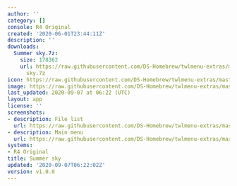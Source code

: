 ```yaml
---
author: ''
category: []
console: R4 Original
created: '2020-06-01T23:44:11Z'
description: ''
downloads:
  Summer sky.7z:
    size: 178362
    url: https://raw.githubusercontent.com/DS-Homebrew/twlmenu-extras/master/_nds/TWiLightMenu/r4menu/themes/Summer
      sky.7z
icon: https://raw.githubusercontent.com/DS-Homebrew/twlmenu-extras/master/unistore/icons/r4.png
image: https://raw.githubusercontent.com/DS-Homebrew/twlmenu-extras/master/unistore/icons/r4.png
last_updated: 2020-09-07 at 06:22 (UTC)
layout: app
license: ''
screenshots:
- description: File list
  url: https://raw.githubusercontent.com/DS-Homebrew/twlmenu-extras/master/_nds/TWiLightMenu/r4menu/themes/meta/Summer%20sky/screenshots/file-list.png
- description: Main menu
  url: https://raw.githubusercontent.com/DS-Homebrew/twlmenu-extras/master/_nds/TWiLightMenu/r4menu/themes/meta/Summer%20sky/screenshots/main-menu.png
systems:
- R4 Original
title: Summer sky
updated: '2020-09-07T06:22:02Z'
version: v1.0.0
---
```


